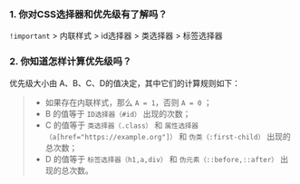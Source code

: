 ### 1. 你对CSS选择器和优先级有了解吗？

`!important` > 内联样式 > id选择器 > 类选择器 > 标签选择器

### 2. 你知道怎样计算优先级吗？

优先级大小由 A、B、C、D的值决定，其中它们的计算规则如下：

> - 如果存在内联样式，那么 `A = 1`，否则 `A = 0` ；
> - B 的值等于 `ID选择器（#id）` 出现的次数；
> - C 的值等于 `类选择器（.class）` 和 `属性选择器（a[href="https://example.org"]）` 和 `伪类（:first-child）` 出现的总次数；
> - D 的值等于 `标签选择器（h1,a,div）` 和 `伪元素（::before,::after）` 出现的总次数。